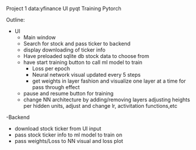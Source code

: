 Project 1
data:yfinance
UI pyqt
Training Pytorch


Outline:

- UI
    - Main window
    - Search for stock and pass ticker to backend
    - display downloading of ticker info
    - Have preloaded sqlite db stock data to choose from
    - have start training button to call ml model to train
        - Loss per epoch
        - Neural network visual updated every 5 steps
        - get weights in layer fashion and visualize one layer at a time for pass through effect
    - pause and resume button for training
    - change NN architecture by adding/removing layers adjusting heights per hidden units, adjust and change lr, activitation functions,etc
 
-Backend
- download stock ticker from UI input
- pass stock ticker info to ml model to train on
- pass weights/Loss to NN visual and loss plot
